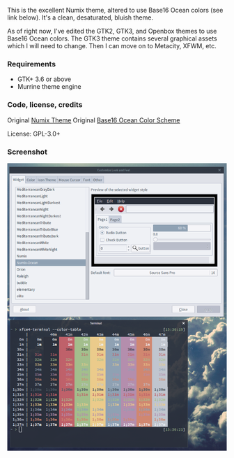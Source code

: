 This is the excellent Numix theme, altered to use Base16 Ocean colors (see link below). It's a clean, desaturated, bluish theme.

As of right now, I've edited the GTK2, GTK3, and Openbox themes to use Base16 Ocean colors. The GTK3 theme contains several graphical assets which I will need to change. Then I can move on to Metacity, XFWM, etc.

### Requirements

* GTK+ 3.6 or above
* Murrine theme engine

### Code, license, credits

Original [Numix Theme](https://github.com/shimmerproject/Numix)
Original [Base16 Ocean Color Scheme](http://chriskempson.github.io/base16/#ocean)

License: GPL-3.0+

### Screenshot

![](./screenshot.png)